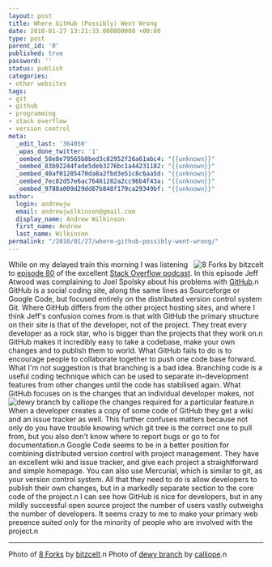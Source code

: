```yaml
---
layout: post
title: Where GitHub (Possibly) Went Wrong
date: 2010-01-27 13:21:33.000000000 +00:00
type: post
parent_id: '0'
published: true
password: ''
status: publish
categories:
- other websites
tags:
- git
- github
- programming
- stack overflow
- version control
meta:
  _edit_last: '364050'
  _wpas_done_twitter: '1'
  _oembed_58e8e79565b8bed3c82952f26a61abc4: "{{unknown}}"
  _oembed_83b92244fade5deb3276bc1a44231182: "{{unknown}}"
  _oembed_40af01285470da8a2fbd3e51c8c6aa5d: "{{unknown}}"
  _oembed_7ec82d57e6ac76461282a2cc96b4f43a: "{{unknown}}"
  _oembed_9788a009d29dd87b848f179ca29349bf: "{{unknown}}"
author:
  login: andrewjw
  email: andrewjwilkinson@gmail.com
  display_name: Andrew Wilkinson
  first_name: Andrew
  last_name: Wilkinson
permalink: "/2010/01/27/where-github-possibly-went-wrong/"
---
```

<img src="{{ site.baseurl }}/assets/2248163114_73723d627f_m.jpg" alt="8 Forks by bitzcelt" style="float:right;" />While on my delayed train this morning I was listening to <a href="http://blog.stackoverflow.com/2010/01/podcast-80/">episode 80</a> of the excellent <a href="http://blog.stackoverflow.com/">Stack Overflow podcast</a>. In this episode Jeff Atwood was complaining to Joel Spolsky about his problems with <a href="http://www.github.com">GitHub</a>.n
GitHub is a social coding site, along the same lines as Sourceforge or Google Code, but focused entirely on the distributed version control system Git. Where GitHub differs from the other project hosting sites, and where I think Jeff's confusion comes from is that with GitHub the primary structure on their site is that of the developer, not of the project. They treat every developer as a rock star, who is bigger than the projects that they work on.n
GitHub makes it incredibly easy to take a codebase, make your own changes and to publish them to world. What GitHub fails to do is to encourage people to collaborate together to push one code base forward. What I'm not suggestion is that branching is a bad idea. Branching code is a useful coding technique which can be used to separate in-development features from other changes until the code has stabilised again. What GitHub focuses on is the changes that an individual developer makes, not the changes required for a particular feature.n
<img src="{{ site.baseurl }}/assets/322623000_73f45dc589_m.jpg" alt="dewy branch by calliope" style="float:left;margin-right:3px;" />When a developer creates a copy of some code of GitHub they get a wiki and an issue tracker as well. This further confuses matters because not only do you have trouble knowing which git tree is the correct one to pull from, but you also don't know where to report bugs or go to for documentation.n
Google Code seems to be in a better position for combining distributed version control with project management. They have an excellent wiki and issue tracker, and give each project a straightforward and simple homepage. You can also use Mercurial, which is similar to git, as your version control system. All that they need to do is allow developers to publish their own changes, but in a markedly separate section to the core code of the project.n
I can see how GitHub is nice for developers, but in any mildly successful open source project the number of users vastly outweighs the number of developers. It seems crazy to me to make your primary web presence suited only for the minority of people who are involved with the project.n
<hr />
Photo of <a href="http://www.flickr.com/photos/bitzcelt/2248163114/">8 Forks</a> by <a href="http://www.flickr.com/photos/bitzcelt/">bitzcelt</a>.n
Photo of <a href="http://www.flickr.com/photos/calliope/322623000/">dewy branch</a> by <a href="http://www.flickr.com/photos/calliope/">calliope</a>.n
